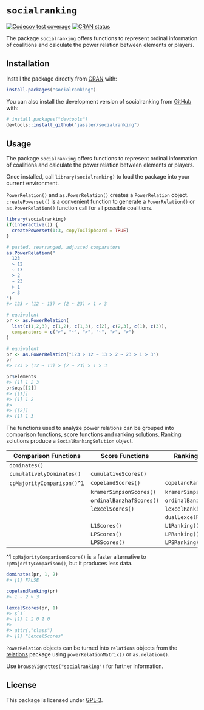 
<!-- README.md is generated from README.Rmd. Please edit that file -->

# `socialranking`

<!-- badges: start -->

[![Codecov test
coverage](https://codecov.io/gh/jassler/socialranking/branch/main/graph/badge.svg)](https://app.codecov.io/gh/jassler/socialranking?branch=main)
[![CRAN
status](https://www.r-pkg.org/badges/version/socialranking)](https://CRAN.R-project.org/package=socialranking)
<!-- badges: end -->

The package `socialranking` offers functions to represent ordinal
information of coalitions and calculate the power relation between
elements or players.

## Installation

Install the package directly from
[CRAN](https://cran.r-project.org/package=socialranking) with:

``` r
install.packages("socialranking")
```

You can also install the development version of socialranking from
[GitHub](https://github.com/jassler/socialranking) with:

``` r
# install.packages("devtools")
devtools::install_github("jassler/socialranking")
```

## Usage

The package `socialranking` offers functions to represent ordinal
information of coalitions and calculate the power relation between
elements or players.

Once installed, call `library(socialranking)` to load the package into
your current environment.

`PowerRelation()` and `as.PowerRelation()` creates a `PowerRelation`
object. `createPowerset()` is a convenient function to generate a
`PowerRelation()` or `as.PowerRelation()` function call for all possible
coalitions.

``` r
library(socialranking)
if(interactive()) {
  createPowerset(1:3, copyToClipboard = TRUE)
}

# pasted, rearranged, adjusted comparators
as.PowerRelation("
  123
  > 12
  ~ 13
  > 2
  ~ 23
  > 1
  > 3
")
#> 123 > (12 ~ 13) > (2 ~ 23) > 1 > 3

# equivalent
pr <- as.PowerRelation(
  list(c(1,2,3), c(1,2), c(1,3), c(2), c(2,3), c(1), c(3)),
  comparators = c(">", "~", ">", "~", ">", ">")
)

# equivalent
pr <- as.PowerRelation("123 > 12 ~ 13 > 2 ~ 23 > 1 > 3")
pr
#> 123 > (12 ~ 13) > (2 ~ 23) > 1 > 3

pr$elements
#> [1] 1 2 3
pr$eqs[[2]]
#> [[1]]
#> [1] 1 2
#> 
#> [[2]]
#> [1] 1 3
```

The functions used to analyze power relations can be grouped into
comparison functions, score functions and ranking solutions. Ranking
solutions produce a `SocialRankingSolution` object.

| Comparison Functions | Score Functions | Ranking Solutions |
|----|----|----|
| `dominates()` |  |  |
| `cumulativelyDominates()` | `cumulativeScores()` |  |
| `cpMajorityComparison()`^1 | `copelandScores()` | `copelandRanking()` |
|  | `kramerSimpsonScores()` | `kramerSimpsonRanking()` |
|  | `ordinalBanzhafScores()` | `ordinalBanzhafRanking()` |
|  | `lexcelScores()` | `lexcelRanking()` |
|  |  | `dualLexcelRanking()` |
|  | `L1Scores()` | `L1Ranking()` |
|  | `LPScores()` | `LPRanking()` |
|  | `LPSScores()` | `LPSRanking()` |

^1 `cpMajorityComparisonScore()` is a faster alternative to
`cpMajorityComparison()`, but it produces less data.

``` r
dominates(pr, 1, 2)
#> [1] FALSE

copelandRanking(pr)
#> 1 ~ 2 > 3

lexcelScores(pr, 1)
#> $`1`
#> [1] 1 2 0 1 0
#> 
#> attr(,"class")
#> [1] "LexcelScores"
```

`PowerRelation` objects can be turned into `relations` objects from the
[relations](https://CRAN.R-project.org/package=relations) package using
`powerRelationMatrix()` or `as.relation()`.

Use `browseVignettes("socialranking")` for further information.

## License

This package is licensed under
[GPL-3](https://choosealicense.com/licenses/gpl-3.0/#).

